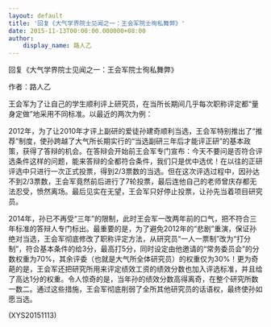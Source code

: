 ```yaml
---
layout: default
title: '回复《大气学界院士见闻之一：王会军院士徇私舞弊》'
date: 2015-11-13T00:00:00.000000+08:00
author:
    display_name: 路人乙
---
```


回复《大气学界院士见闻之一：王会军院士徇私舞弊》

作者：路人乙

王会军为了让自己的学生顺利评上研究员，在当所长期间几乎每次职称评定都“量身定做”地采用不同标准。以最近的两次为例：

2012年，为了让2010年才评上副研的爱徒孙建奇顺利当选，王会军特别推出了“推荐”制度，使孙跨越了大气所长期实行的“当选副研三年后才能评正研”的基本政策，获得了答辩的机会。在答辩会开始前王会军专门宣布：今天不要问是否符合评选条件这样的问题，能来答辩的全都符合条件，我们只是优中选优！在以往的正研评选中只进行一次正式投票，得到2/3票数的当选。但在这次评选过程中，因孙达不到2/3票数，王会军竟然前后进行了7轮投票，最后连他自己的老师曾庆存都无法忍受，愤然离场。最后见实在无望，王会军只好停止投票，让孙先当着项目研究员。

2014年，孙已不再受“三年”的限制，此时王会军一改两年前的口气，把不符合三年标准的答辩人专门标出。最重要的是，为了避免2012年的“悲剧”重演，保证孙绝对当选，王会军彻底修改了职称评定方法，从研究员“一人一票制”改为“打分制”，符合基本条件的给3分，最高打5分，同时设定由他邀请的“常务委员会”的分数权重为70%，其余评委（也就是大气所全体研究员）的权重仅为30%！更为奇葩的是，王会军还把研究所用来评定绩效工资的绩效分数也加入评选标准，并且给了高达1分的权重。令人惊奇的是，当年孙的绩效分数高得离奇，在整个研究所数一数二。通过这些措施，王会军彻底削弱了全所其他研究员的话语权，最终使孙如愿当选。

(XYS20151113)

